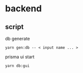 # backend

## script

db generate

```
yarn gen:db -- < input name ... >
```

prisma ui start

```
yarn db:gui
```
